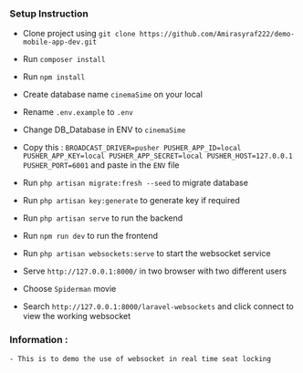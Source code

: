 
### Setup Instruction
- Clone project using `git clone https://github.com/Amirasyraf222/demo-mobile-app-dev.git`
- Run `composer install` 
- Run `npm install`
- Create database name `cinemaSime` on your local
- Rename `.env.example` to `.env`
- Change DB_Database in ENV to `cinemaSime`

- Copy this :
   `BROADCAST_DRIVER=pusher
    PUSHER_APP_ID=local
    PUSHER_APP_KEY=local
    PUSHER_APP_SECRET=local
    PUSHER_HOST=127.0.0.1
    PUSHER_PORT=6001` 
  and paste in the `ENV` file

- Run `php artisan migrate:fresh --seed` to migrate database 
- Run `php artisan key:generate` to generate key if required

- Run `php artisan serve` to run the backend
- Run `npm run dev` to run the frontend
- Run `php artisan websockets:serve` to start the websocket service

- Serve `http://127.0.0.1:8000/` in two browser with two different users
- Choose `Spiderman` movie 
- Search `http://127.0.0.1:8000/laravel-websockets` and click connect to view the working   websocket


### Information :
    - This is to demo the use of websocket in real time seat locking



